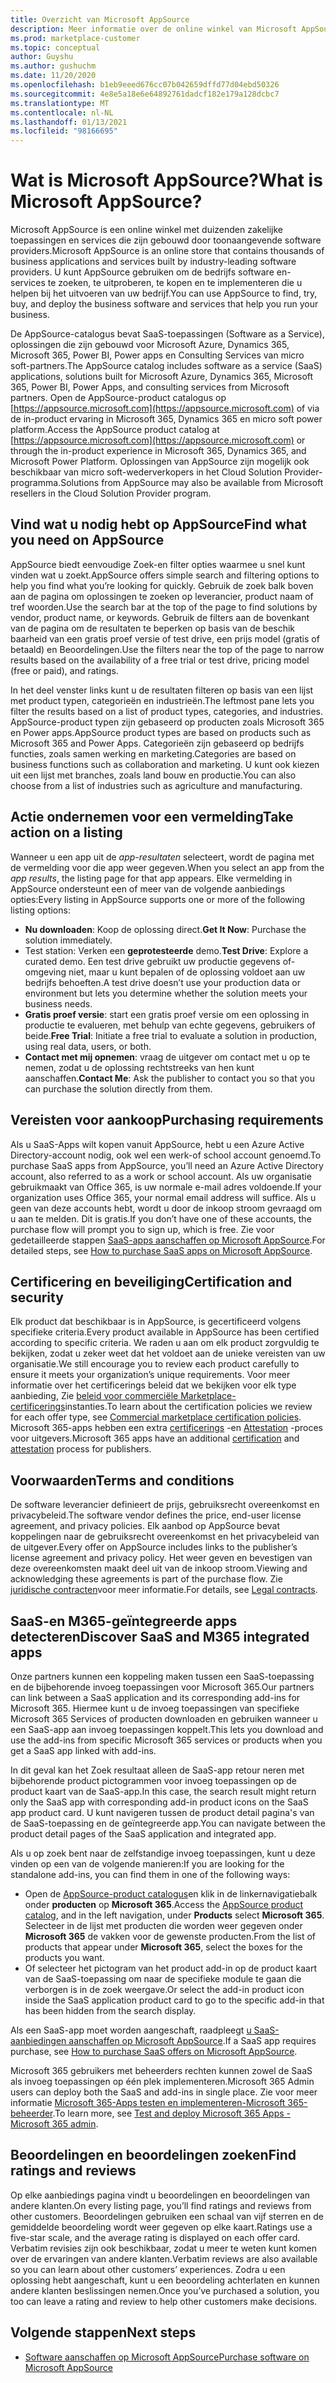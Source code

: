 ```yaml
---
title: Overzicht van Microsoft AppSource
description: Meer informatie over de online winkel van Microsoft AppSource en hoe u software en oplossingen kunt vinden en uitgebreid.
ms.prod: marketplace-customer
ms.topic: conceptual
author: Guyshu
ms.author: gushuchm
ms.date: 11/20/2020
ms.openlocfilehash: b1eb9eeed676cc07b042659dffd77d04ebd50326
ms.sourcegitcommit: 4e8e5a18e6e64892761dadcf182e179a128dcbc7
ms.translationtype: MT
ms.contentlocale: nl-NL
ms.lasthandoff: 01/13/2021
ms.locfileid: "98166695"
---
```

# <a name="what-is-microsoft-appsource"></a><span data-ttu-id="5a930-103">Wat is Microsoft AppSource?</span><span class="sxs-lookup"><span data-stu-id="5a930-103">What is Microsoft AppSource?</span></span>

<span data-ttu-id="5a930-104">Microsoft AppSource is een online winkel met duizenden zakelijke toepassingen en services die zijn gebouwd door toonaangevende software providers.</span><span class="sxs-lookup"><span data-stu-id="5a930-104">Microsoft AppSource is an online store that contains thousands of business applications and services built by industry-leading software providers.</span></span> <span data-ttu-id="5a930-105">U kunt AppSource gebruiken om de bedrijfs software en-services te zoeken, te uitproberen, te kopen en te implementeren die u helpen bij het uitvoeren van uw bedrijf.</span><span class="sxs-lookup"><span data-stu-id="5a930-105">You can use AppSource to find, try, buy, and deploy the business software and services that help you run your business.</span></span>

<span data-ttu-id="5a930-106">De AppSource-catalogus bevat SaaS-toepassingen (Software as a Service), oplossingen die zijn gebouwd voor Microsoft Azure, Dynamics 365, Microsoft 365, Power BI, Power apps en Consulting Services van micro soft-partners.</span><span class="sxs-lookup"><span data-stu-id="5a930-106">The AppSource catalog includes software as a service (SaaS) applications, solutions built for Microsoft Azure, Dynamics 365, Microsoft 365, Power BI, Power Apps, and consulting services from Microsoft partners.</span></span> <span data-ttu-id="5a930-107">Open de AppSource-product catalogus op [https://appsource.microsoft.com](https://appsource.microsoft.com) of via de in-product ervaring in Microsoft 365, Dynamics 365 en micro soft power platform.</span><span class="sxs-lookup"><span data-stu-id="5a930-107">Access the AppSource product catalog at [https://appsource.microsoft.com](https://appsource.microsoft.com) or through the in-product experience in Microsoft 365, Dynamics 365, and Microsoft Power Platform.</span></span> <span data-ttu-id="5a930-108">Oplossingen van AppSource zijn mogelijk ook beschikbaar van micro soft-wederverkopers in het Cloud Solution Provider-programma.</span><span class="sxs-lookup"><span data-stu-id="5a930-108">Solutions from AppSource may also be available from Microsoft resellers in the Cloud Solution Provider program.</span></span>

## <a name="find-what-you-need-on-appsource"></a><span data-ttu-id="5a930-109">Vind wat u nodig hebt op AppSource</span><span class="sxs-lookup"><span data-stu-id="5a930-109">Find what you need on AppSource</span></span>

<span data-ttu-id="5a930-110">AppSource biedt eenvoudige Zoek-en filter opties waarmee u snel kunt vinden wat u zoekt.</span><span class="sxs-lookup"><span data-stu-id="5a930-110">AppSource offers simple search and filtering options to help you find what you’re looking for quickly.</span></span> <span data-ttu-id="5a930-111">Gebruik de zoek balk boven aan de pagina om oplossingen te zoeken op leverancier, product naam of tref woorden.</span><span class="sxs-lookup"><span data-stu-id="5a930-111">Use the search bar at the top of the page to find solutions by vendor, product name, or keywords.</span></span> <span data-ttu-id="5a930-112">Gebruik de filters aan de bovenkant van de pagina om de resultaten te beperken op basis van de beschik baarheid van een gratis proef versie of test drive, een prijs model (gratis of betaald) en Beoordelingen.</span><span class="sxs-lookup"><span data-stu-id="5a930-112">Use the filters near the top of the page to narrow results based on the availability of a free trial or test drive, pricing model (free or paid), and ratings.</span></span>

<span data-ttu-id="5a930-113">In het deel venster links kunt u de resultaten filteren op basis van een lijst met product typen, categorieën en industrieën.</span><span class="sxs-lookup"><span data-stu-id="5a930-113">The leftmost pane lets you filter the results based on a list of product types, categories, and industries.</span></span> <span data-ttu-id="5a930-114">AppSource-product typen zijn gebaseerd op producten zoals Microsoft 365 en Power apps.</span><span class="sxs-lookup"><span data-stu-id="5a930-114">AppSource product types are based on products such as Microsoft 365 and Power Apps.</span></span> <span data-ttu-id="5a930-115">Categorieën zijn gebaseerd op bedrijfs functies, zoals samen werking en marketing.</span><span class="sxs-lookup"><span data-stu-id="5a930-115">Categories are based on business functions such as collaboration and marketing.</span></span> <span data-ttu-id="5a930-116">U kunt ook kiezen uit een lijst met branches, zoals land bouw en productie.</span><span class="sxs-lookup"><span data-stu-id="5a930-116">You can also choose from a list of industries such as agriculture and manufacturing.</span></span>

## <a name="take-action-on-a-listing"></a><span data-ttu-id="5a930-117">Actie ondernemen voor een vermelding</span><span class="sxs-lookup"><span data-stu-id="5a930-117">Take action on a listing</span></span>

<span data-ttu-id="5a930-118">Wanneer u een app uit de _app-resultaten_ selecteert, wordt de pagina met de vermelding voor die app weer gegeven.</span><span class="sxs-lookup"><span data-stu-id="5a930-118">When you select an app from the _app results_, the listing page for that app appears.</span></span> <span data-ttu-id="5a930-119">Elke vermelding in AppSource ondersteunt een of meer van de volgende aanbiedings opties:</span><span class="sxs-lookup"><span data-stu-id="5a930-119">Every listing in AppSource supports one or more of the following listing options:</span></span>

- <span data-ttu-id="5a930-120">**Nu downloaden**: Koop de oplossing direct.</span><span class="sxs-lookup"><span data-stu-id="5a930-120">**Get It Now**: Purchase the solution immediately.</span></span>
- <span data-ttu-id="5a930-121">Test station: Verken een **geprotesteerde** demo.</span><span class="sxs-lookup"><span data-stu-id="5a930-121">**Test Drive**: Explore a curated demo.</span></span> <span data-ttu-id="5a930-122">Een test drive gebruikt uw productie gegevens of-omgeving niet, maar u kunt bepalen of de oplossing voldoet aan uw bedrijfs behoeften.</span><span class="sxs-lookup"><span data-stu-id="5a930-122">A test drive doesn’t use your production data or environment but lets you determine whether the solution meets your business needs.</span></span>
- <span data-ttu-id="5a930-123">**Gratis proef versie**: start een gratis proef versie om een oplossing in productie te evalueren, met behulp van echte gegevens, gebruikers of beide.</span><span class="sxs-lookup"><span data-stu-id="5a930-123">**Free Trial**: Initiate a free trial to evaluate a solution in production, using real data, users, or both.</span></span>
- <span data-ttu-id="5a930-124">**Contact met mij opnemen**: vraag de uitgever om contact met u op te nemen, zodat u de oplossing rechtstreeks van hen kunt aanschaffen.</span><span class="sxs-lookup"><span data-stu-id="5a930-124">**Contact Me**: Ask the publisher to contact you so that you can purchase the solution directly from them.</span></span>

## <a name="purchasing-requirements"></a><span data-ttu-id="5a930-125">Vereisten voor aankoop</span><span class="sxs-lookup"><span data-stu-id="5a930-125">Purchasing requirements</span></span>

<span data-ttu-id="5a930-126">Als u SaaS-Apps wilt kopen vanuit AppSource, hebt u een Azure Active Directory-account nodig, ook wel een werk-of school account genoemd.</span><span class="sxs-lookup"><span data-stu-id="5a930-126">To purchase SaaS apps from AppSource, you’ll need an Azure Active Directory account, also referred to as a work or school account.</span></span> <span data-ttu-id="5a930-127">Als uw organisatie gebruikmaakt van Office 365, is uw normale e-mail adres voldoende.</span><span class="sxs-lookup"><span data-stu-id="5a930-127">If your organization uses Office 365, your normal email address will suffice.</span></span> <span data-ttu-id="5a930-128">Als u geen van deze accounts hebt, wordt u door de inkoop stroom gevraagd om u aan te melden. Dit is gratis.</span><span class="sxs-lookup"><span data-stu-id="5a930-128">If you don’t have one of these accounts, the purchase flow will prompt you to sign up, which is free.</span></span> <span data-ttu-id="5a930-129">Zie voor gedetailleerde stappen [SaaS-apps aanschaffen op Microsoft AppSource](purchase-software-appsource.md).</span><span class="sxs-lookup"><span data-stu-id="5a930-129">For detailed steps, see [How to purchase SaaS apps on Microsoft AppSource](purchase-software-appsource.md).</span></span>

## <a name="certification-and-security"></a><span data-ttu-id="5a930-130">Certificering en beveiliging</span><span class="sxs-lookup"><span data-stu-id="5a930-130">Certification and security</span></span>

<span data-ttu-id="5a930-131">Elk product dat beschikbaar is in AppSource, is gecertificeerd volgens specifieke criteria.</span><span class="sxs-lookup"><span data-stu-id="5a930-131">Every product available in AppSource has been certified according to specific criteria.</span></span> <span data-ttu-id="5a930-132">We raden u aan om elk product zorgvuldig te bekijken, zodat u zeker weet dat het voldoet aan de unieke vereisten van uw organisatie.</span><span class="sxs-lookup"><span data-stu-id="5a930-132">We still encourage you to review each product carefully to ensure it meets your organization’s unique requirements.</span></span> <span data-ttu-id="5a930-133">Voor meer informatie over het certificerings beleid dat we bekijken voor elk type aanbieding, Zie [beleid voor commerciële Marketplace-certificerings](/legal/marketplace/certification-policies)instanties.</span><span class="sxs-lookup"><span data-stu-id="5a930-133">To learn about the certification policies we review for each offer type, see [Commercial marketplace certification policies](/legal/marketplace/certification-policies).</span></span> <span data-ttu-id="5a930-134">Microsoft 365-apps hebben een extra [certificerings](/microsoft-365-app-certification/docs/enterprise-app-certification-guide) -en [Attestation](/microsoft-365-app-certification/docs/enterprise-app-attestation-guide) -proces voor uitgevers.</span><span class="sxs-lookup"><span data-stu-id="5a930-134">Microsoft 365 apps have an additional [certification](/microsoft-365-app-certification/docs/enterprise-app-certification-guide) and [attestation](/microsoft-365-app-certification/docs/enterprise-app-attestation-guide) process for publishers.</span></span>

## <a name="terms-and-conditions"></a><span data-ttu-id="5a930-135">Voorwaarden</span><span class="sxs-lookup"><span data-stu-id="5a930-135">Terms and conditions</span></span>

<span data-ttu-id="5a930-136">De software leverancier definieert de prijs, gebruiksrecht overeenkomst en privacybeleid.</span><span class="sxs-lookup"><span data-stu-id="5a930-136">The software vendor defines the price, end-user license agreement, and privacy policies.</span></span> <span data-ttu-id="5a930-137">Elk aanbod op AppSource bevat koppelingen naar de gebruiksrecht overeenkomst en het privacybeleid van de uitgever.</span><span class="sxs-lookup"><span data-stu-id="5a930-137">Every offer on AppSource includes links to the publisher’s license agreement and privacy policy.</span></span> <span data-ttu-id="5a930-138">Het weer geven en bevestigen van deze overeenkomsten maakt deel uit van de inkoop stroom.</span><span class="sxs-lookup"><span data-stu-id="5a930-138">Viewing and acknowledging these agreements is part of the purchase flow.</span></span> <span data-ttu-id="5a930-139">Zie [juridische contracten](legal-contracts.md)voor meer informatie.</span><span class="sxs-lookup"><span data-stu-id="5a930-139">For details, see [Legal contracts](legal-contracts.md).</span></span>

## <a name="discover-saas-and-m365-integrated-apps"></a><span data-ttu-id="5a930-140">SaaS-en M365-geïntegreerde apps detecteren</span><span class="sxs-lookup"><span data-stu-id="5a930-140">Discover SaaS and M365 integrated apps</span></span>

<span data-ttu-id="5a930-141">Onze partners kunnen een koppeling maken tussen een SaaS-toepassing en de bijbehorende invoeg toepassingen voor Microsoft 365.</span><span class="sxs-lookup"><span data-stu-id="5a930-141">Our partners can link between a SaaS application and its corresponding add-ins for Microsoft 365.</span></span> <span data-ttu-id="5a930-142">Hiermee kunt u de invoeg toepassingen van specifieke Microsoft 365 Services of producten downloaden en gebruiken wanneer u een SaaS-app aan invoeg toepassingen koppelt.</span><span class="sxs-lookup"><span data-stu-id="5a930-142">This lets you download and use the add-ins from specific Microsoft 365 services or products when you get a SaaS app linked with add-ins.</span></span>

<span data-ttu-id="5a930-143">In dit geval kan het Zoek resultaat alleen de SaaS-app retour neren met bijbehorende product pictogrammen voor invoeg toepassingen op de product kaart van de SaaS-app.</span><span class="sxs-lookup"><span data-stu-id="5a930-143">In this case, the search result might return only the SaaS app with corresponding add-in product icons on the SaaS app product card.</span></span> <span data-ttu-id="5a930-144">U kunt navigeren tussen de product detail pagina's van de SaaS-toepassing en de geïntegreerde app.</span><span class="sxs-lookup"><span data-stu-id="5a930-144">You can navigate between the product detail pages of the SaaS application and integrated app.</span></span>

<span data-ttu-id="5a930-145">Als u op zoek bent naar de zelfstandige invoeg toepassingen, kunt u deze vinden op een van de volgende manieren:</span><span class="sxs-lookup"><span data-stu-id="5a930-145">If you are looking for the standalone add-ins, you can find them in one of the following ways:</span></span>

- <span data-ttu-id="5a930-146">Open de [AppSource-product catalogus](https://appsource.microsoft.com/marketplace/apps/)en klik in de linkernavigatiebalk onder **producten** op **Microsoft 365**.</span><span class="sxs-lookup"><span data-stu-id="5a930-146">Access the [AppSource product catalog](https://appsource.microsoft.com/marketplace/apps/), and in the left navigation, under **Products** select **Microsoft 365**.</span></span> <span data-ttu-id="5a930-147">Selecteer in de lijst met producten die worden weer gegeven onder **Microsoft 365** de vakken voor de gewenste producten.</span><span class="sxs-lookup"><span data-stu-id="5a930-147">From the list of products that appear under **Microsoft 365**, select the boxes for the products you want.</span></span>
- <span data-ttu-id="5a930-148">Of selecteer het pictogram van het product add-in op de product kaart van de SaaS-toepassing om naar de specifieke module te gaan die verborgen is in de zoek weergave.</span><span class="sxs-lookup"><span data-stu-id="5a930-148">Or select the add-in product icon inside the SaaS application product card to go to the specific add-in that has been hidden from the search display.</span></span>

<span data-ttu-id="5a930-149">Als een SaaS-app moet worden aangeschaft, raadpleegt [u SaaS-aanbiedingen aanschaffen op Microsoft AppSource](purchase-software-appsource.md).</span><span class="sxs-lookup"><span data-stu-id="5a930-149">If a SaaS app requires purchase, see [How to purchase SaaS offers on Microsoft AppSource](purchase-software-appsource.md).</span></span>

<span data-ttu-id="5a930-150">Microsoft 365 gebruikers met beheerders rechten kunnen zowel de SaaS als invoeg toepassingen op één plek implementeren.</span><span class="sxs-lookup"><span data-stu-id="5a930-150">Microsoft 365 Admin users can deploy both the SaaS and add-ins in single place.</span></span> <span data-ttu-id="5a930-151">Zie voor meer informatie [Microsoft 365-Apps testen en implementeren-Microsoft 365-beheerder](/microsoft-365/admin/manage/test-and-deploy-microsoft-365-apps).</span><span class="sxs-lookup"><span data-stu-id="5a930-151">To learn more, see [Test and deploy Microsoft 365 Apps - Microsoft 365 admin](/microsoft-365/admin/manage/test-and-deploy-microsoft-365-apps).</span></span>

## <a name="find-ratings-and-reviews"></a><span data-ttu-id="5a930-152">Beoordelingen en beoordelingen zoeken</span><span class="sxs-lookup"><span data-stu-id="5a930-152">Find ratings and reviews</span></span>

<span data-ttu-id="5a930-153">Op elke aanbiedings pagina vindt u beoordelingen en beoordelingen van andere klanten.</span><span class="sxs-lookup"><span data-stu-id="5a930-153">On every listing page, you’ll find ratings and reviews from other customers.</span></span> <span data-ttu-id="5a930-154">Beoordelingen gebruiken een schaal van vijf sterren en de gemiddelde beoordeling wordt weer gegeven op elke kaart.</span><span class="sxs-lookup"><span data-stu-id="5a930-154">Ratings use a five-star scale, and the average rating is displayed on each offer card.</span></span> <span data-ttu-id="5a930-155">Verbatim revisies zijn ook beschikbaar, zodat u meer te weten kunt komen over de ervaringen van andere klanten.</span><span class="sxs-lookup"><span data-stu-id="5a930-155">Verbatim reviews are also available so you can learn about other customers’ experiences.</span></span> <span data-ttu-id="5a930-156">Zodra u een oplossing hebt aangeschaft, kunt u een beoordeling achterlaten en kunnen andere klanten beslissingen nemen.</span><span class="sxs-lookup"><span data-stu-id="5a930-156">Once you’ve purchased a solution, you too can leave a rating and review to help other customers make decisions.</span></span>

## <a name="next-steps"></a><span data-ttu-id="5a930-157">Volgende stappen</span><span class="sxs-lookup"><span data-stu-id="5a930-157">Next steps</span></span>

- [<span data-ttu-id="5a930-158">Software aanschaffen op Microsoft AppSource</span><span class="sxs-lookup"><span data-stu-id="5a930-158">Purchase software on Microsoft AppSource</span></span>](purchase-software-appsource.md)

